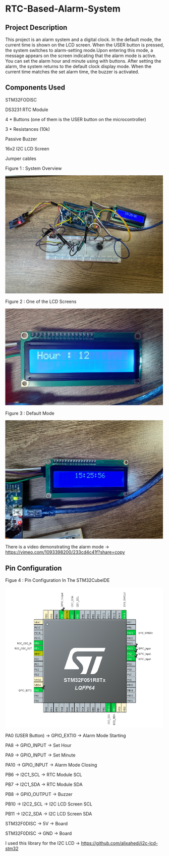 # RTC-Based-Alarm-System

## Project Description

This project is an alarm system and a digital clock. In the default mode, the current time is shown on the LCD screen. When the USER button is pressed, the system switches to alarm-setting mode.Upon entering this mode, a message appears on the screen indicating that the alarm mode is active. You can set the alarm hour and minute using with buttons. After setting the alarm, the system returns to the default clock display mode. When the current time matches the set alarm time, the buzzer is activated.

## Components Used

STM32FODISC

DS3231 RTC Module

4 * Buttons (one of them is the USER button on the microcontroller) 

3 * Resistances (10k) 

Passive Buzzer

16x2 I2C LCD Screen

Jumper cables

Figure 1 : System Overview

<img src="https://github.com/ssenanb/RTC-Based-Alarm-System/blob/main/SystemOverwiev.jpeg?raw=true" alt="System Overwiev" width="500"/>

Figure 2 : One of the LCD Screens 

<img src="https://github.com/ssenanb/RTC-Based-Alarm-System/blob/main/lcd_setHour.jpeg?raw=true" alt="Set Hour" width="500"/>

Figure 3 : Default Mode

<img src="https://github.com/ssenanb/RTC-Based-Alarm-System/blob/main/defaultMode.jpeg?raw=true" alt="Default Mode" width="500"/>

There is a video demonstrating the alarm mode -> https://vimeo.com/1093398200/233cd4c41f?share=copy

## Pin Configuration 

Figue 4 : Pin Configuration In The STM32CubeIDE

<img src="https://github.com/ssenanb/RTC-Based-Alarm-System/blob/main/configuration.png?raw=true" alt="Configuration" width="500"/>


PA0 (USER Button) -> GPIO_EXTI0 -> Alarm Mode Starting

PA8 -> GPIO_INPUT -> Set Hour

PA9 -> GPIO_INPUT -> Set Minute

PA10 -> GPIO_INPUT -> Alarm Mode Closing

PB6 -> I2C1_SCL -> RTC Module SCL

PB7 -> I2C1_SDA -> RTC Module SDA

PB8 -> GPIO_OUTPUT -> Buzzer

PB10 -> I2C2_SCL -> I2C LCD Screen SCL

PB11 -> I2C2_SDA -> I2C LCD Screen SDA

STM32F0DISC -> 5V -> Board

STM32F0DISC -> GND -> Board

I used this library for the I2C LCD -> https://github.com/alixahedi/i2c-lcd-stm32






